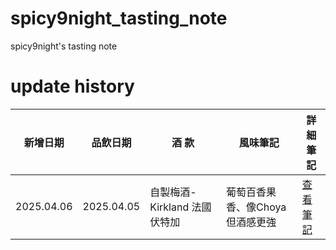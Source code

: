 # spicy9night_tasting_note
 spicy9night's tasting note

# update history
| 新增日期    | 品飲日期    | 酒 款                       | 風味筆記                        | 詳細筆記  |
|-------------|-------------|-----------------------------|---------------------------------|-----------|
| 2025.04.06  | 2025.04.05  |自製梅酒-Kirkland 法國伏特加 | 葡萄百香果香、像Choya但酒感更強 | [查看筆記](./自製梅酒/bottled_2025/Kirkland_法國伏特加/README.md) |